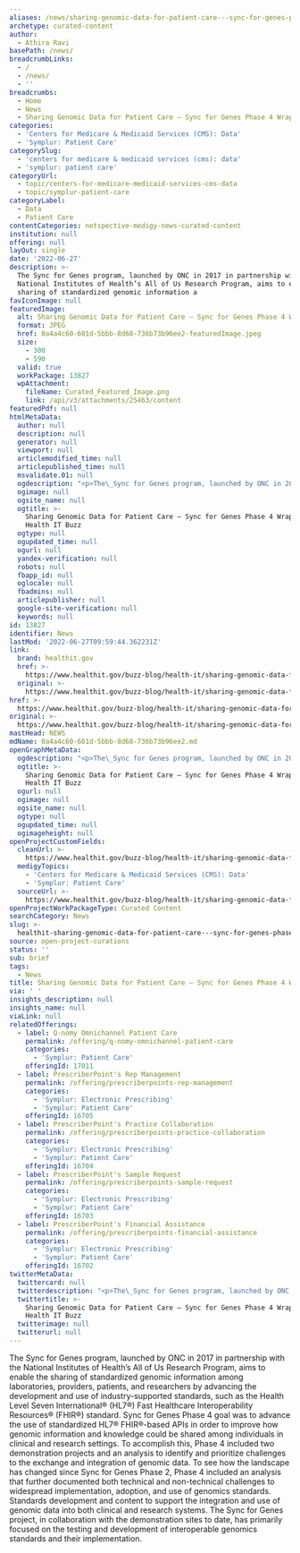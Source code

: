 ```yaml
---
aliases: /news/sharing-genomic-data-for-patient-care---sync-for-genes-phase-4-wraps-up
archetype: curated-content
author:
  - Athira Ravi
basePath: /news/
breadcrumbLinks:
  - /
  - /news/
  - ''
breadcrumbs:
  - Home
  - News
  - Sharing Genomic Data for Patient Care – Sync for Genes Phase 4 Wraps Up
categories:
  - 'Centers for Medicare & Medicaid Services (CMS): Data'
  - 'Symplur: Patient Care'
categorySlug:
  - 'centers for medicare & medicaid services (cms): data'
  - 'symplur: patient care'
categoryUrl:
  - topic/centers-for-medicare-medicaid-services-cms-data
  - topic/symplur-patient-care
categoryLabel:
  - Data
  - Patient Care
contentCategories: netspective-medigy-news-curated-content
institution: null
offering: null
layOut: single
date: '2022-06-27'
description: >-
  The Sync for Genes program, launched by ONC in 2017 in partnership with the
  National Institutes of Health’s All of Us Research Program, aims to enable the
  sharing of standardized genomic information a
favIconImage: null
featuredImage:
  alt: Sharing Genomic Data for Patient Care – Sync for Genes Phase 4 Wraps Up
  format: JPEG
  href: 0a4a4c60-601d-5bbb-8d68-736b73b96ee2-featuredImage.jpeg
  size:
    - 300
    - 590
  valid: true
  workPackage: 13827
  wpAttachment:
    fileName: Curated_Featured_Image.png
    link: /api/v3/attachments/25463/content
featuredPdf: null
htmlMetaData:
  author: null
  description: null
  generator: null
  viewport: null
  articlemodified_time: null
  articlepublished_time: null
  msvalidate.01: null
  ogdescription: "<p>The\_Sync for Genes program, launched by ONC in 2017 in partnership with the National Institutes of Health’s\_All of Us\_Research Program, aims to enable the sharing of standardized genomic information among laboratories, providers, patients, and researchers by advancing the development and use of industry-supported standards, such as the Health Level Seven International® (HL7®) Fast Healthcare Interoperability Resources® (FHIR®) standard. This work has been advanced by pilot site demonstration projects conducted through a series of project phases.<br/><br/><a target=\"_blank\" href=https://www.healthit.gov/buzz-blog/health-it/sharing-genomic-data-for-patient-care-sync-for-genes-phase-4-wraps-up>Read on healthit.gov</a></p>"
  ogimage: null
  ogsite_name: null
  ogtitle: >-
    Sharing Genomic Data for Patient Care – Sync for Genes Phase 4 Wraps Up -
    Health IT Buzz
  ogtype: null
  ogupdated_time: null
  ogurl: null
  yandex-verification: null
  robots: null
  fbapp_id: null
  oglocale: null
  fbadmins: null
  articlepublisher: null
  google-site-verification: null
  keywords: null
id: 13827
identifier: News
lastMod: '2022-06-27T09:59:44.362231Z'
link:
  brand: healthit.gov
  href: >-
    https://www.healthit.gov/buzz-blog/health-it/sharing-genomic-data-for-patient-care-sync-for-genes-phase-4-wraps-up
  original: >-
    https://www.healthit.gov/buzz-blog/health-it/sharing-genomic-data-for-patient-care-sync-for-genes-phase-4-wraps-up
href: >-
  https://www.healthit.gov/buzz-blog/health-it/sharing-genomic-data-for-patient-care-sync-for-genes-phase-4-wraps-up
original: >-
  https://www.healthit.gov/buzz-blog/health-it/sharing-genomic-data-for-patient-care-sync-for-genes-phase-4-wraps-up
mastHead: NEWS
mdName: 0a4a4c60-601d-5bbb-8d68-736b73b96ee2.md
openGraphMetaData:
  ogdescription: "<p>The\_Sync for Genes program, launched by ONC in 2017 in partnership with the National Institutes of Health’s\_All of Us\_Research Program, aims to enable the sharing of standardized genomic information among laboratories, providers, patients, and researchers by advancing the development and use of industry-supported standards, such as the Health Level Seven International® (HL7®) Fast Healthcare Interoperability Resources® (FHIR®) standard. This work has been advanced by pilot site demonstration projects conducted through a series of project phases.<br/><br/><a target=\"_blank\" href=https://www.healthit.gov/buzz-blog/health-it/sharing-genomic-data-for-patient-care-sync-for-genes-phase-4-wraps-up>Read on healthit.gov</a></p>"
  ogtitle: >-
    Sharing Genomic Data for Patient Care – Sync for Genes Phase 4 Wraps Up -
    Health IT Buzz
  ogurl: null
  ogimage: null
  ogsite_name: null
  ogtype: null
  ogupdated_time: null
  ogimageheight: null
openProjectCustomFields:
  cleanUrl: >-
    https://www.healthit.gov/buzz-blog/health-it/sharing-genomic-data-for-patient-care-sync-for-genes-phase-4-wraps-up
  medigyTopics:
    - 'Centers for Medicare & Medicaid Services (CMS): Data'
    - 'Symplur: Patient Care'
  sourceUrl: >-
    https://www.healthit.gov/buzz-blog/health-it/sharing-genomic-data-for-patient-care-sync-for-genes-phase-4-wraps-up
openProjectWorkPackageType: Curated Content
searchCategory: News
slug: >-
  healthit-sharing-genomic-data-for-patient-care---sync-for-genes-phase-4-wraps-up
source: open-project-curations
status: ''
sub: brief
tags:
  - News
title: Sharing Genomic Data for Patient Care – Sync for Genes Phase 4 Wraps Up
via: ' '
insights_description: null
insights_name: null
viaLink: null
relatedOfferings:
  - label: Q-nomy Omnichannel Patient Care
    permalink: /offering/q-nomy-omnichannel-patient-care
    categories:
      - 'Symplur: Patient Care'
    offeringId: 17011
  - label: PrescriberPoint's Rep Management
    permalink: /offering/prescriberpoints-rep-management
    categories:
      - 'Symplur: Electronic Prescribing'
      - 'Symplur: Patient Care'
    offeringId: 16705
  - label: PrescriberPoint's Practice Collaboration
    permalink: /offering/prescriberpoints-practice-collaboration
    categories:
      - 'Symplur: Electronic Prescribing'
      - 'Symplur: Patient Care'
    offeringId: 16704
  - label: PrescriberPoint's Sample Request
    permalink: /offering/prescriberpoints-sample-request
    categories:
      - 'Symplur: Electronic Prescribing'
      - 'Symplur: Patient Care'
    offeringId: 16703
  - label: PrescriberPoint's Financial Assistance
    permalink: /offering/prescriberpoints-financial-assistance
    categories:
      - 'Symplur: Electronic Prescribing'
      - 'Symplur: Patient Care'
    offeringId: 16702
twitterMetaData:
  twittercard: null
  twitterdescription: "<p>The\_Sync for Genes program, launched by ONC in 2017 in partnership with the National Institutes of Health’s\_All of Us\_Research Program, aims to enable the sharing of standardized genomic information among laboratories, providers, patients, and researchers by advancing the development and use of industry-supported standards, such as the Health Level Seven International® (HL7®) Fast Healthcare Interoperability Resources® (FHIR®) standard. This work has been advanced by pilot site demonstration projects conducted through a series of project phases.<br/><br/><a target=\"_blank\" href=https://www.healthit.gov/buzz-blog/health-it/sharing-genomic-data-for-patient-care-sync-for-genes-phase-4-wraps-up>Read on healthit.gov</a></p>"
  twittertitle: >-
    Sharing Genomic Data for Patient Care – Sync for Genes Phase 4 Wraps Up -
    Health IT Buzz
  twitterimage: null
  twitterurl: null
---
```

<p>The Sync for Genes program, launched by ONC in 2017 in partnership with the National Institutes of Health’s All of Us Research Program, aims to enable the sharing of standardized genomic information among laboratories, providers, patients, and researchers by advancing the development and use of industry-supported standards, such as the Health Level Seven International® (HL7®) Fast Healthcare Interoperability Resources® (FHIR®) standard.
Sync for Genes Phase 4 goal was to advance the use of standardized HL7® FHIR®-based APIs in order to improve how genomic information and knowledge could be shared among individuals in clinical and research settings.
To accomplish this, Phase 4 included two demonstration projects and an analysis to identify and prioritize challenges to the exchange and integration of genomic data.
To see how the landscape has changed since Sync for Genes Phase 2, Phase 4 included an analysis that further documented both technical and non-technical challenges to widespread implementation, adoption, and use of genomics standards.
Standards development and content to support the integration and use of genomic data into both clinical and research systems.
The Sync for Genes project, in collaboration with the demonstration sites to date, has primarily focused on the testing and development of interoperable genomics standards and their implementation.</p>